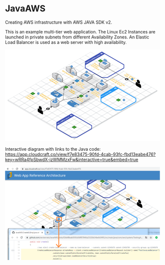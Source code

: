 # JavaAWS
Creating AWS infrastructure with AWS JAVA SDK v2.

This is an example multi-tier web application. The Linux Ec2 Instances are launched in private subnets from different Availability Zones. An Elastic Load Balancer is used as a web server with high availability.

![AWS Diagram](https://github.com/xeviserrats/JavaAWS/blob/aws_docs/src/main/docs/Web%20App%20Reference%20Architecture_50.png?raw=true)

Interactive diagram with links to the Java code: https://app.cloudcraft.co/view/f7e83475-90fd-4cab-93fc-fbd13eabe476?key=wRRa4fpSbwdX-jzWMMzxFw&interactive=true&embed=true

![AWS Diagram](https://github.com/xeviserrats/JavaAWS/blob/aws_docs/src/main/docs/AWS_Links.png?raw=true)
